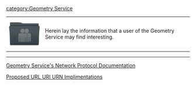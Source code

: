 [category:Geometry Service](category:Geometry_Service.md)

|                                        |                                                                                      |
|----------------------------------------|--------------------------------------------------------------------------------------|
| ![](img/Users_128px.png) | Herein lay the information that a user of the Geometry Service may find interesting. |

------------------------------------------------------------------------

[Geometry Service's Network Protocol
Documentation](GeometryServiceNetworkProtocol.md)

[Proposed URL URI URN
Implimentations](URL_URI_URN_Implimentations.md)
